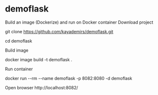 # demoflask
Build an image (Dockerize) and run on Docker container
Download project 

git clone https://github.com/kayademirs/demoflask.git

cd demoflask

Build image 

docker image build -t demoflask .

Run container 

docker run --rm --name demoflask -p 8082:8080 -d demoflask

Open browser http://localhost:8082/
